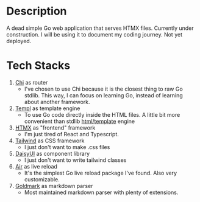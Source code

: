# Description

A dead simple Go web application that serves HTMX files. Currently under construction. I will be using it to document my coding journey. Not yet deployed.

# Tech Stacks

1. [Chi](https://go-chi.io) as router
    - I've chosen to use Chi because it is the closest thing to raw Go stdlib. This way, I can focus on learning Go, instead of learning about another framework.
2. [Templ](https://templ.guide/) as template engine
    - To use Go code directly inside the HTML files. A little bit more convenient than stdlib [html/template](https://pkg.go.dev/html/template) engine
3. [HTMX](https://htmx.org/) as "frontend" framework
    - I'm just tired of React and Typescript.
4. [Tailwind](https://tailwindcss.com/) as CSS framework
    - I just don't want to make .css files
5. [DaisyUI](https://daisyui.com/) as component library
    - I just don't want to write tailwind classes
6. [Air](https://github.com/cosmtrek/air) as live reload
    - It's the simplest Go live reload package I've found. Also very customizable.
7. [Goldmark](https://github.com/yuin/goldmark) as markdown parser
    - Most maintained markdown parser with plenty of extensions.
